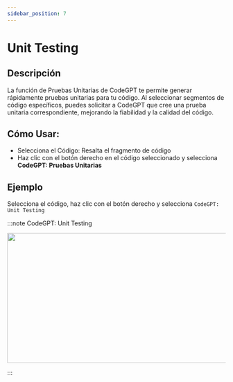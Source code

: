 ```yaml
---
sidebar_position: 7
---
```


# Unit Testing

## Descripción
La función de Pruebas Unitarias de CodeGPT te permite generar rápidamente pruebas unitarias para tu código. Al seleccionar segmentos de código específicos, puedes solicitar a CodeGPT que cree una prueba unitaria correspondiente, mejorando la fiabilidad y la calidad del código.

## Cómo Usar:
- Selecciona el Código: Resalta el fragmento de código
- Haz clic con el botón derecho en el código seleccionado y selecciona **CodeGPT: Pruebas Unitarias**

## Ejemplo
Selecciona el código, haz clic con el botón derecho y selecciona `CodeGPT: Unit Testing`

:::note CodeGPT: Unit Testing
<p align="center">
  <img width="550" height="300" src="https://github.com/davila7/code-gpt-docs/assets/6216945/5b14b329-7b91-43cf-a194-ceb6a7932c07" />
</p>
:::
